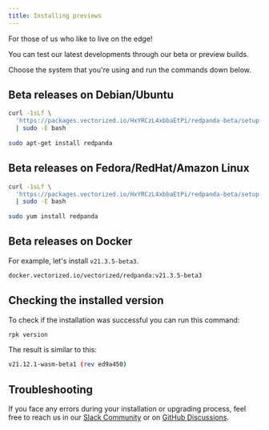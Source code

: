 ```yaml
---
title: Installing previews
---
```


For those of us who like to live on the edge!

You can test our latest developments through our beta or preview builds. 

Choose the system that you're using and run the commands down below.

## Beta releases on Debian/Ubuntu

```bash
curl -1sLf \
  'https://packages.vectorized.io/HxYRCzL4xbbaEtPi/redpanda-beta/setup.deb.sh' \
  | sudo -E bash
  
sudo apt-get install redpanda
```

## Beta releases on Fedora/RedHat/Amazon Linux

```bash
curl -1sLf \
  'https://packages.vectorized.io/HxYRCzL4xbbaEtPi/redpanda-beta/setup.rpm.sh' \
  | sudo -E bash
  
sudo yum install redpanda
```

## Beta releases on Docker

For example, let's install `v21.3.5-beta3`.

```bash
docker.vectorized.io/vectorized/redpanda:v21.3.5-beta3
```

## Checking the installed version

To check if the installation was successful you can run this command:

```bash
rpk version
```

The result is similar to this:

```bash
v21.12.1-wasm-beta1 (rev ed9a450)
```

## Troubleshooting

If you face any errors during your installation or upgrading process, feel free to reach us in our [Slack Community](https://join.slack.com/t/redpandacommunity/shared_invite/zt-ng2ze1uv-l5VMWSGQHB9gp47~kNnYGA/) or on [GitHub Discussions](https://github.com/vectorizedio/redpanda/discussions).


